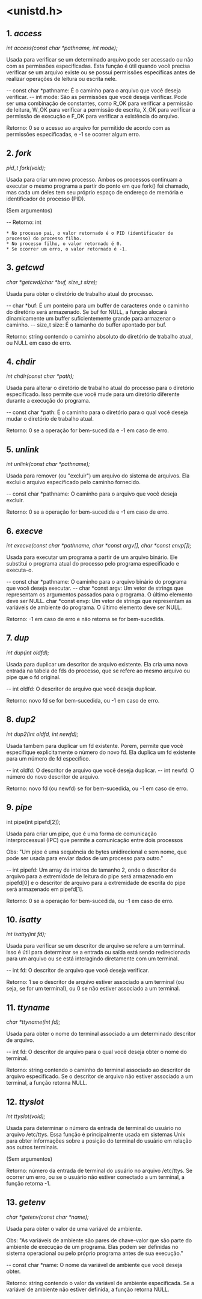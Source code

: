 # <unistd.h>

## 1. _access_

_int access(const char *pathname, int mode);_

Usada para verificar se um determinado arquivo pode ser acessado ou não com as permissões especificadas. Esta função é útil quando você precisa verificar se um arquivo existe ou se possui permissões específicas antes de realizar operações de leitura ou escrita nele.

-- const char *pathname: É o caminho para o arquivo que você deseja verificar.
-- int mode: São as permissões que você deseja verificar. Pode ser uma combinação de constantes, como R_OK para verificar a permissão de leitura, W_OK para verificar a permissão de escrita, X_OK para verificar a permissão de execução e F_OK para verificar a existência do arquivo.

Retorno: 0 se o acesso ao arquivo for permitido de acordo com as permissões especificadas, e -1 se ocorrer algum erro.

## 2. _fork_

_pid_t fork(void);_

Usada para criar um novo processo. Ambos os processos continuam a executar o mesmo programa a partir do ponto em que fork() foi chamado, mas cada um deles tem seu próprio espaço de endereço de memória e identificador de processo (PID).

(Sem argumentos)

-- Retorno: int

	* No processo pai, o valor retornado é o PID (identificador de processo) do processo filho.
	* No processo filho, o valor retornado é 0.
	* Se ocorrer um erro, o valor retornado é -1.

## 3. _getcwd_

_char *getcwd(char *buf, size_t size);_

Usada para obter o diretório de trabalho atual do processo.

-- char *buf: É um ponteiro para um buffer de caracteres onde o caminho do diretório será armazenado. Se buf for NULL, a função alocará dinamicamente um buffer suficientemente grande para armazenar o caminho.
-- size_t size: É o tamanho do buffer apontado por buf.

Retorno: string contendo o caminho absoluto do diretório de trabalho atual, ou NULL em caso de erro.

## 4. _chdir_

_int chdir(const char *path);_

Usada para alterar o diretório de trabalho atual do processo para o diretório especificado. Isso permite que você mude para um diretório diferente durante a execução do programa.

-- const char *path: É o caminho para o diretório para o qual você deseja mudar o diretório de trabalho atual.

Retorno: 0 se a operação for bem-sucedida e -1 em caso de erro.

## 5. _unlink_

_int unlink(const char *pathname);_

Usada para remover (ou "excluir") um arquivo do sistema de arquivos. Ela exclui o arquivo especificado pelo caminho fornecido.

-- const char *pathname: O caminho para o arquivo que você deseja excluir.

Retorno: 0 se a operação for bem-sucedida e -1 em caso de erro.

## 6. _execve_

_int execve(const char *pathname, char *const argv[], char *const envp[]);_

Usada para executar um programa a partir de um arquivo binário. Ele substitui o programa atual do processo pelo programa especificado e executa-o.

-- const char *pathname: O caminho para o arquivo binário do programa que você deseja executar.
-- char *const argv: Um vetor de strings que representam os argumentos passados para o programa. O último elemento deve ser NULL.
char *const envp: Um vetor de strings que representam as variáveis de ambiente do programa. O último elemento deve ser NULL.

Retorno: -1 em caso de erro e não retorna se for bem-sucedida.

## 7. _dup_

_int dup(int oldfd);_

Usada para duplicar um descritor de arquivo existente. Ela cria uma nova entrada na tabela de fds do processo, que se refere ao mesmo arquivo ou pipe que o fd original.

-- int oldfd: O descritor de arquivo que você deseja duplicar.

Retorno: novo fd se for bem-sucedida, ou -1 em caso de erro.

## 8. _dup2_

_int dup2(int oldfd, int newfd);_

Usada tambem para duplicar um fd existente. Porem, permite que você especifique explicitamente o número do novo fd. Ela duplica um fd existente para um número de fd específico.

-- int oldfd: O descritor de arquivo que você deseja duplicar.
-- int newfd: O número do novo descritor de arquivo.

Retorno: novo fd (ou newfd) se for bem-sucedida, ou -1 em caso de erro.

## 9. _pipe_

int pipe(int pipefd[2]);

Usada para criar um pipe, que é uma forma de comunicação interprocessual (IPC) que permite a comunicação entre dois processos

Obs: "Um pipe é uma sequência de bytes unidirecional e sem nome, que pode ser usada para enviar dados de um processo para outro."

-- int pipefd: Um array de inteiros de tamanho 2, onde o descritor de arquivo para a extremidade de leitura do pipe será armazenado em pipefd[0] e o descritor de arquivo para a extremidade de escrita do pipe será armazenado em pipefd[1].

Retorno: 0 se a operação for bem-sucedida, ou -1 em caso de erro.

## 10. _isatty_

_int isatty(int fd);_

Usada para verificar se um descritor de arquivo se refere a um terminal. Isso é útil para determinar se a entrada ou saída está sendo redirecionada para um arquivo ou se está interagindo diretamente com um terminal.

-- int fd: O descritor de arquivo que você deseja verificar.

Retorno: 1 se o descritor de arquivo estiver associado a um terminal (ou seja, se for um terminal), ou 0 se não estiver associado a um terminal.

## 11. _ttyname_

_char *ttyname(int fd);_

Usada para obter o nome do terminal associado a um determinado descritor de arquivo.

-- int fd: O descritor de arquivo para o qual você deseja obter o nome do terminal.

Retorno: string contendo o caminho do terminal associado ao descritor de arquivo especificado. Se o descritor de arquivo não estiver associado a um terminal, a função retorna NULL.

## 12. _ttyslot_

_int ttyslot(void);_

Usada para determinar o número da entrada de terminal do usuário no arquivo /etc/ttys. Essa função é principalmente usada em sistemas Unix para obter informações sobre a posição do terminal do usuário em relação aos outros terminais.

(Sem argumentos)

Retorno: número da entrada de terminal do usuário no arquivo /etc/ttys. Se ocorrer um erro, ou se o usuário não estiver conectado a um terminal, a função retorna -1.

## 13. _getenv_

_char *getenv(const char *name);_

Usada para obter o valor de uma variável de ambiente.

Obs: "As variáveis de ambiente são pares de chave-valor que são parte do ambiente de execução de um programa. Elas podem ser definidas no sistema operacional ou pelo próprio programa antes de sua execução."

-- const char *name: O nome da variável de ambiente que você deseja obter.

Retorno: string contendo o valor da variável de ambiente especificada. Se a variável de ambiente não estiver definida, a função retorna NULL.